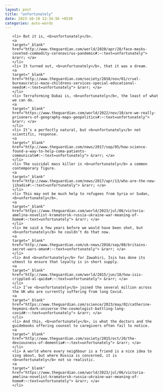 ```yaml
---
layout: post
title: "unfortunately"
date: 2023-10-10 12:34:56 +0530
categories: auto-words
---
```

<ol>

    <li> But it is, <b>unfortunately</b>.
    <a 
    target="_blank" 
    href="http://www.theguardian.com/world/2020/apr/28/face-masks-coveted-commodity-coronavirus-pandemic#:~:text=unfortunately"> &rarr; </a>
    </li>
    <li> It turned out, <b>unfortunately</b>, that it was a dream.
    <a 
    target="_blank" 
    href="http://www.theguardian.com/society/2018/nov/01/cruel-bureaucratic-maze-childrens-services-special-educational-needs#:~:text=unfortunately"> &rarr; </a>
    </li>
    <li> Terraforming Dubai is, <b>unfortunately</b>, the least of what we can do.
    <a 
    target="_blank" 
    href="https://www.theguardian.com/world/2022/nov/10/are-we-really-prisoners-of-geography-maps-geopolitics#:~:text=unfortunately"> &rarr; </a>
    </li>
    <li> It’s a perfectly natural, but <b>unfortunately</b> not scientific, response.
    <a 
    target="_blank" 
    href="http://www.theguardian.com/news/2017/sep/05/how-science-found-a-way-to-help-coma-patients-communicate#:~:text=unfortunately"> &rarr; </a>
    </li>
    <li> The suicidal mass killer is <b>unfortunately</b> a common contemporary figure.
    <a 
    target="_blank" 
    href="http://www.theguardian.com/news/2017/apr/13/who-are-the-new-jihadis#:~:text=unfortunately"> &rarr; </a>
    </li>
    <li> This may not be much help to refugees from Syria or Sudan, <b>unfortunately</b>.
    <a 
    target="_blank" 
    href="https://www.theguardian.com/world/2023/jul/06/victoria-amelina-novelist-kramatorsk-russia-ukraine-war-meaning-of-home#:~:text=unfortunately"> &rarr; </a>
    </li>
    <li> He said a few years before we would have been shot, but <b>unfortunately</b> he couldn’t do that now.
    <a 
    target="_blank" 
    href="http://www.theguardian.com/uk-news/2016/sep/08/britains-secret-wars-oman#:~:text=unfortunately"> &rarr; </a>
    </li>
    <li> And <b>unfortunately</b> for Zawahiri, Isis has done its utmost to ensure that loyalty is in short supply.
    <a 
    target="_blank" 
    href="http://www.theguardian.com/world/2015/jun/10/how-isis-crippled-al-qaida#:~:text=unfortunately"> &rarr; </a>
    </li>
    <li> I’ve <b>unfortunately</b> joined the several million across the UK who are currently suffering from long Covid.
    <a 
    target="_blank" 
    href="https://www.theguardian.com/science/2023/may/02/catherine-heymans-dark-universe-the-cosmologist-battling-long-covid#:~:text=unfortunately"> &rarr; </a>
    </li>
    <li> And this, <b>unfortunately</b>, is what the doctors and the guidebooks offering counsel to caregivers often fail to notice.
    <a 
    target="_blank" 
    href="http://www.theguardian.com/society/2015/oct/20/the-deviousness-of-dementia#:~:text=unfortunately"> &rarr; </a>
    </li>
    <li> A world where every neighbour is a friend is a nice idea to sing about, but where Russia is concerned, it is <b>unfortunately</b> not so realistic.
    <a 
    target="_blank" 
    href="https://www.theguardian.com/world/2023/jul/06/victoria-amelina-novelist-kramatorsk-russia-ukraine-war-meaning-of-home#:~:text=unfortunately"> &rarr; </a>
    </li>
